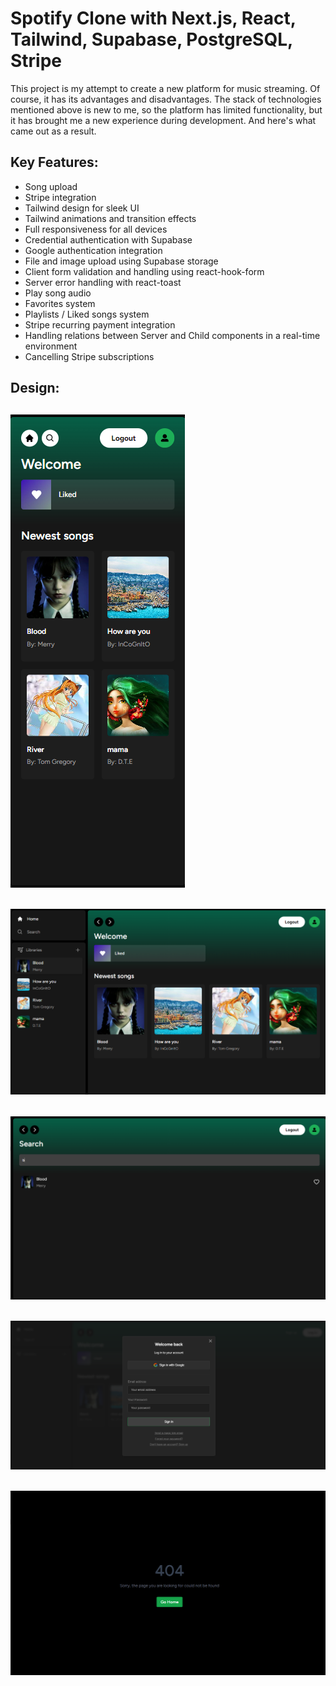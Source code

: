 # Spotify Clone with Next.js, React, Tailwind, Supabase, PostgreSQL, Stripe

This project is my attempt to create a new platform for music streaming. Of course, it has its advantages and disadvantages. The stack of technologies mentioned above is new to me, so the platform has limited functionality, but it has brought me a new experience during development. And here's what came out as a result.


## Key Features:

- Song upload
- Stripe integration
- Tailwind design for sleek UI
- Tailwind animations and transition effects
- Full responsiveness for all devices
- Credential authentication with Supabase
- Google authentication integration
- File and image upload using Supabase storage
- Client form validation and handling using react-hook-form
- Server error handling with react-toast
- Play song audio
- Favorites system
- Playlists / Liked songs system
- Stripe recurring payment integration
- Handling relations between Server and Child components in a real-time environment
- Cancelling Stripe subscriptions

## Design:

## ![Home mobile](./images/image.png)

## ![Home desctop](./images/image1.png)

## ![Search](./images/image2.png)

## ![Authorization](./images/image3.png)

## ![Not found](./images/image4.png)